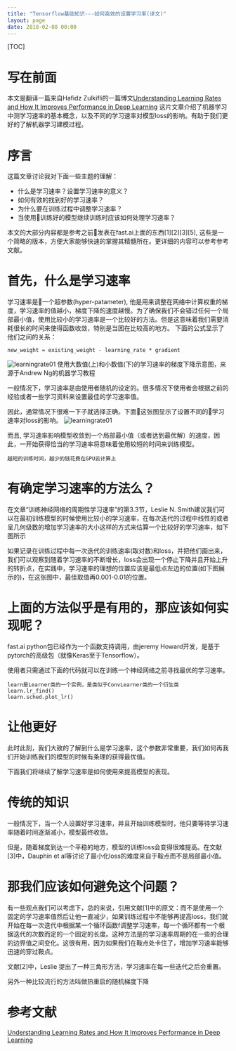 ```yaml
---
title: "Tensorflow基础知识---如何高效的设置学习率(译文)"
layout: page
date: 2018-02-08 00:00
---
```


[TOC]

# 写在前面
本文是翻译一篇来自Hafidz Zulkifli的一篇博文[Understanding Learning Rates and How It Improves Performance in Deep Learning](https://towardsdatascience.com/understanding-learning-rates-and-how-it-improves-performance-in-deep-learning-d0d4059c1c10)
这片文章介绍了机器学习中测学习速率的基本概念，以及不同的学习速率对模型loss的影响。有助于我们更好的了解机器学习建模过程。

# 序言
这篇文章讨论我对下面一些主题的理解：
- 什么是学习速率？设置学习速率的意义？
- 如何有效的找到好的学习速率？
- 为什么要在训练过程中调整学习速率？
- 当使用训练好的模型继续训练时应该如何处理学习速率？

本文的大部分内容都是参考之前发表在fast.ai上面的东西[1][2][3][5], 这些是一个简略的版本，方便大家能够快速的掌握其精髓所在。更详细的内容可以参考参考文献。

# 首先，什么是学习速率
学习速率是一个超参数(hyper-patameter), 他是用来调整在网络中计算权重的梯度，学习速率的值越小，梯度下降的速度越慢。为了确保我们不会错过任何一个局部最小值，使用比较小的学习速率是一个比较好的方法。但是这意味着我们需要消耗很长的时间来使得函数收敛，特别是当困在比较高的地方。
下面的公式显示了他们之间的关系：
```
new_weight = existing_weight - learning_rate * gradient
```
<img src="/wiki/static/images/deeplearning/learningrate/01.png" alt="learningrate01"/>
使用大数值(上)和小数值(下)的学习速率的梯度下降示意图，来源于Andrew Ng的机器学习教程

一般情况下，学习速率是由使用者随机的设定的。很多情况下使用者会根据之前的经验或者一些学习资料来设置最佳的学习速率值。

因此，通常情况下很难一下子就选择正确。下面这张图显示了设置不同的学习速率对loss的影响。
<img src="/wiki/static/images/deeplearning/learningrate/01.png" alt="learningrate01"/>

而且, 学习速率影响模型收敛到一个局部最小值（或者达到最优解）的速度，因此，一开始获得恰当的学习速率将意味着使用较短的时间来训练模型。
```
越短的训练时间，越少的钱花费在GPU云计算上
```
# 有确定学习速率的方法么？
在文章“训练神经网络的周期性学习速率”的第3.3节，Leslie N. Smith建议我们可以在最初训练模型的时候使用比较小的学习速率，在每次迭代的过程中线性的或者呈几何级数的增加学习速率的大小这样的方式来估算一个比较好的学习速率，如下图所示

如果记录在训练过程中每一次迭代的训练速率(取对数)和loss，并把他们画出来，我们可以观察到随着学习速率的不断增长，loss会出现一个停止下降并且开始上升的转折点，在实践中，学习速率的理想的位置应该是最低点左边的位置(如下图展示的)，在这张图中，最佳取值再0.001-0.01的位置。

# 上面的方法似乎是有用的，那应该如何实现呢？
fast.ai python包已经作为一个函数支持调用，由jeremy Howard开发，是基于pytorch的高级包（就像Keras至于Tensorflow）。

使用者只需通过下面的代码就可以在训练一个神经网络之前寻找最优的学习速率。

```
learn是Learner类的一个实例，是类似于ConvLearner类的一个衍生类
learn.lr_find()
learn.sched.plot_lr()
```
# 让他更好
此时此刻，我们大致的了解到什么是学习速率，这个参数非常重要，我们如何再我们开始训练我们的模型的时候有条理的获得最优值。 

下面我们将继续了解学习速率是如何使用来提高模型的表现。

# 传统的知识
一般情况下，当一个人设置好学习速率，并且开始训练模型时，他只要等待学习速率随着时间逐渐减小，模型最终收敛。

但是，随着梯度到达一个平稳的地方，模型的训练loss会变得很难提高。在文献[3]中，Dauphin et al等讨论了最小化loss的难度来自于鞍点而不是局部最小值。

# 那我们应该如何避免这个问题？
有一些观点我们可以考虑下，总的来说，引用文献[1]中的原文：而不是使用一个固定的学习速率值然后让他一直减少，如果训练过程中不能够再提高loss，我们就开始在每一次迭代中根据某一个循环函数f调整学习速率，每一个循环都有一个根据迭代的次数而定的一个固定的长度。这种方法是的学习速率周期的在一些的合理的边界值之间变化。这很有用，因为如果我们在鞍点处卡住了，增加学习速率能够迅速的穿过鞍点。

文献[2]中，Leslie 提出了一种三角形方法，学习速率在每一些迭代之后会重置。

另外一种比较流行的方法叫做热重启的随机梯度下降



# 参考文献
[Understanding Learning Rates and How It Improves Performance in Deep Learning](https://towardsdatascience.com/understanding-learning-rates-and-how-it-improves-performance-in-deep-learning-d0d4059c1c10)